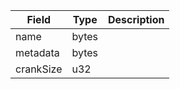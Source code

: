 | Field | Type | Description |
|--|--|--|
| name |  bytes | |
| metadata |  bytes | |
| crankSize |  u32 | |
